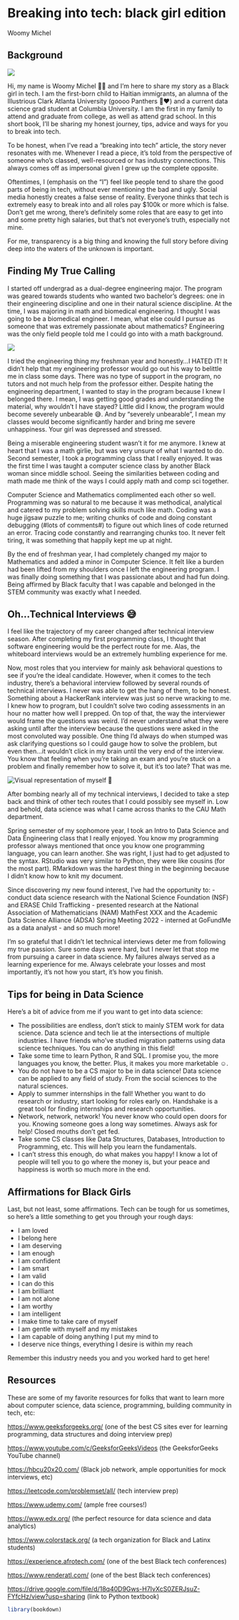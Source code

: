 
# Breaking into tech: black girl edition

Woomy Michel

## Background

![](C:/Users/CAU%20Student/Pictures/Headshot_NCSU.jpg)

Hi, my name is Woomy Michel 👋🏼 and I’m here to share my story as a Black
girl in tech. I am the first-born child to Haitian immigrants, an alumna
of the Illustrious Clark Atlanta University (goooo Panthers 🐾♥️) and a
current data science grad student at Columbia University. I am the first
in my family to attend and graduate from college, as well as attend grad
school. In this short book, I’ll be sharing my honest journey, tips,
advice and ways for you to break into tech.

To be honest, when I’ve read a “breaking into tech” article, the story
never resonates with me. Whenever I read a piece, it’s told from the
perspective of someone who’s classed, well-resourced or has industry
connections. This always comes off as impersonal given I grew up the
complete opposite.

Oftentimes, I (emphasis on the “I”) feel like people tend to share the
good parts of being in tech, without ever mentioning the bad and ugly.
Social media honestly creates a false sense of reality. Everyone thinks
that tech is extremely easy to break into and all roles pay \$100k or
more which is false. Don’t get me wrong, there’s definitely some roles
that are easy to get into and some pretty high salaries, but that’s not
everyone’s truth, especially not mine.

For me, transparency is a big thing and knowing the full story before
diving deep into the waters of the unknown is important.

## Finding My True Calling

I started off undergrad as a dual-degree engineering major. The program
was geared towards students who wanted two bachelor’s degrees: one in
their engineering discipline and one in their natural science
discipline. At the time, I was majoring in math and biomedical
engineering. I thought I was going to be a biomedical engineer. I mean,
what else could I pursue as someone that was extremely passionate about
mathematics? Engineering was the only field people told me I could go
into with a math background.

![](C:/Users/CAU%20Student/Pictures/shrug.png)

I tried the engineering thing my freshman year and honestly…I HATED IT!
It didn’t help that my engineering professor would go out his way to
belittle me in class some days. There was no type of support in the
program, no tutors and not much help from the professor either. Despite
hating the engineering department, I wanted to stay in the program
because I knew I belonged there. I mean, I was getting good grades and
understanding the material, why wouldn’t I have stayed? Little did I
know, the program would become severely unbearable 😅. And by “severely
unbearable”, I mean my classes would become significantly harder and
bring me severe unhappiness. Your girl was depressed and stressed.

Being a miserable engineering student wasn’t it for me anymore. I knew
at heart that I was a math girlie, but was very unsure of what I wanted
to do. Second semester, I took a programming class that I really
enjoyed. It was the first time I was taught a computer science class by
another Black woman since middle school. Seeing the similarities between
coding and math made me think of the ways I could apply math and comp
sci together.

Computer Science and Mathematics complimented each other so well.
Programming was so natural to me because it was methodical, analytical
and catered to my problem solving skills much like math. Coding was a
huge jigsaw puzzle to me; writing chunks of code and doing constant
debugging (#lots of comments#) to figure out which lines of code
returned an error. Tracing code constantly and rearranging chunks too.
It never felt tiring, it was something that happily kept me up at night.

By the end of freshman year, I had completely changed my major to
Mathematics and added a minor in Computer Science. It felt like a burden
had been lifted from my shoulders once I left the engineering program. I
was finally doing something that I was passionate about and had fun
doing. Being affirmed by Black faculty that I was capable and belonged
in the STEM community was exactly what I needed.

## Oh…Technical Interviews️ 😅

I feel like the trajectory of my career changed after technical
interview season. After completing my first programming class, I thought
that software engineering would be the perfect route for me. Alas, the
whiteboard interviews would be an extremely humbling experience for me.

Now, most roles that you interview for mainly ask behavioral questions
to see if you’re the ideal candidate. However, when it comes to the tech
industry, there’s a behavioral interview followed by several rounds of
technical interviews. I never was able to get the hang of them, to be
honest. Something about a HackerRank interview was just so nerve
wracking to me. I knew how to program, but I couldn’t solve two coding
assessments in an hour no matter how well I prepped. On top of that, the
way the interviewer would frame the questions was weird. I’d never
understand what they were asking until after the interview because the
questions were asked in the most convoluted way possible. One thing I’d
always do when stumped was ask clarifying questions so I could gauge how
to solve the problem, but even then…it wouldn’t click in my brain until
the very end of the interview. You know that feeling when you’re taking
an exam and you’re stuck on a problem and finally remember how to solve
it, but it’s too late? That was me.

![Visual representation of myself
🤣](C:/Users/CAU%20Student/Downloads/meme.jpg)

After bombing nearly all of my technical interviews, I decided to take a
step back and think of other tech routes that I could possibly see
myself in. Low and behold, data science was what I came across thanks to
the CAU Math department.

Spring semester of my sophomore year, I took an Intro to Data Science
and Data Engineering class that I really enjoyed. You know my
programming professor always mentioned that once you know one
programming language, you can learn another. She was right, I just had
to get adjusted to the syntax. RStudio was very similar to Python, they
were like cousins (for the most part). RMarkdown was the hardest thing
in the beginning because I didn’t know how to knit my document.

Since discovering my new found interest, I’ve had the opportunity to: -
conduct data science research with the National Science Foundation (NSF)
and ERASE Child Trafficking - presented research at the National
Association of Mathematicians (NAM) MathFest XXX and the Academic Data
Science Alliance (ADSA) Spring Meeting 2022 - interned at GoFundMe as a
data analyst - and so much more!

I’m so grateful that I didn’t let technical interviews deter me from
following my true passion. Sure some days were hard, but I never let
that stop me from pursuing a career in data science. My failures always
served as a learning experience for me. Always celebrate your losses and
most importantly, it’s not how you start, it’s how you finish.

## Tips for being in Data Science

Here’s a bit of advice from me if you want to get into data science:

- The possibilities are endless, don’t stick to mainly STEM work for
  data science. Data science and tech lie at the intersections of
  multiple industries. I have friends who’ve studied migration patterns
  using data science techniques. You can do anything in this field!
- Take some time to learn Python, R and SQL. I promise you, the more
  languages you know, the better. Plus, it makes you more marketable ☺️.
- You do not have to be a CS major to be in data science! Data science
  can be applied to any field of study. From the social sciences to the
  natural sciences.
- Apply to summer internships in the fall! Whether you want to do
  research or industry, start looking for roles early on. Handshake is a
  great tool for finding internships and research opportunities.
- Network, network, network! You never know who could open doors for
  you. Knowing someone goes a long way sometimes. Always ask for help!
  Closed mouths don’t get fed.
- Take some CS classes like Data Structures, Databases, Introduction to
  Programming, etc. This will help you learn the fundamentals.
- I can’t stress this enough, do what makes you happy! I know a lot of
  people will tell you to go where the money is, but your peace and
  happiness is worth so much more in the end.

## Affirmations for Black Girls

Last, but not least, some affirmations. Tech can be tough for us
sometimes, so here’s a little something to get you through your rough
days:

- I am loved
- I belong here
- I am deserving
- I am enough
- I am confident
- I am smart
- I am valid
- I can do this
- I am brilliant
- I am not alone
- I am worthy
- I am intelligent
- I make time to take care of myself
- I am gentle with myself and my mistakes
- I am capable of doing anything I put my mind to
- I deserve nice things, everything I desire is within my reach

Remember this industry needs you and you worked hard to get here!

## Resources

These are some of my favorite resources for folks that want to learn
more about computer science, data science, programming, building
community in tech, etc:

<https://www.geeksforgeeks.org/> (one of the best CS sites ever for
learning programming, data structures and doing interview prep)

<https://www.youtube.com/c/GeeksforGeeksVideos> (the GeeksforGeeks
YouTube channel)

<https://hbcu20x20.com/> (Black job network, ample opportunities for
mock interviews, etc)

<https://leetcode.com/problemset/all/> (tech interview prep)

<https://www.udemy.com/> (ample free courses!)

<https://www.edx.org/> (the perfect resource for data science and data
analytics)

<https://www.colorstack.org/> (a tech organization for Black and Latinx
students)

<https://experience.afrotech.com/> (one of the best Black tech
conferences)

<https://www.renderatl.com/> (one of the best Black tech conferences)

<https://drive.google.com/file/d/18q40D9Gws-H7IvXcS0ZERJsuZ-FYfcHz/view?usp=sharing>
(link to Python textbook)

``` r
library(bookdown)
```
